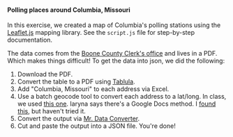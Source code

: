 #### Polling places around Columbia, Missouri

In this exercise, we created a map of Columbia's polling stations using the [Leaflet.js](http://leafletjs.com/) mapping library. See the `script.js` file for step-by-step documentation.

The data comes from the [Boone County Clerk's office](https://www.showmeboone.com/clerk/PollingPlaceNames.asp) and lives in a PDF. Which makes things difficult! To get the data into json, we did the following:

1. Download the PDF.
2. Convert the table to a PDF using [Tablula](http://tabula.technology/).
3. Add "Columbia, Missouri" to each address via Excel.
4. Use a batch geocode tool to convert each address to a lat/long. In class, we used [this one](http://www.findlatitudeandlongitude.com/batch-geocode/). Iaryna says there's a Google Docs method. I [found this](https://vilimpoc.org/blog/2013/07/11/google-spreadsheet-geocoding-macro/), but haven't tried it.
5. Convert the output via [Mr. Data Converter](http://shancarter.github.io/mr-data-converter/).
6. Cut and paste the output into a JSON file. You're done!

